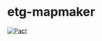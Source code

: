 # etg-mapmaker 
[![Pact](https://xebia.pact.dius.com.au/pacts/provider/MapMakerApi/consumer/ExploratoryTestingGame/latest/badge.svg)]()